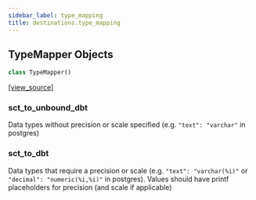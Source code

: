 ```yaml
---
sidebar_label: type_mapping
title: destinations.type_mapping
---
```


## TypeMapper Objects

```python
class TypeMapper()
```

[[view_source]](https://github.com/dlt-hub/dlt/blob/3739c9ac839aafef713f6d5ebbc6a81b2a39a1b0/dlt/destinations/type_mapping.py#L8)

### sct\_to\_unbound\_dbt

Data types without precision or scale specified (e.g. `"text": "varchar"` in postgres)

### sct\_to\_dbt

Data types that require a precision or scale (e.g. `"text": "varchar(%i)"` or `"decimal": "numeric(%i,%i)"` in postgres).
Values should have printf placeholders for precision (and scale if applicable)


